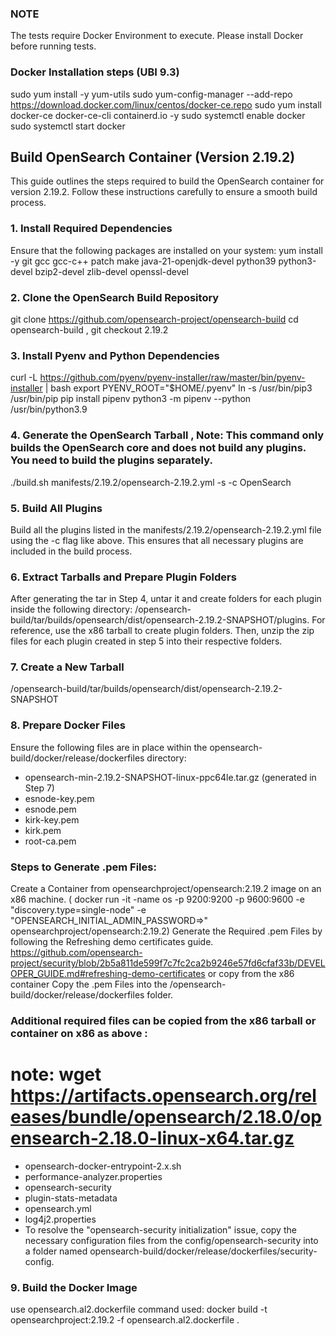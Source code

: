 ### NOTE
The tests require Docker Environment to execute. Please install Docker before running tests.
### Docker Installation steps (UBI 9.3)
sudo yum install -y yum-utils
sudo yum-config-manager --add-repo https://download.docker.com/linux/centos/docker-ce.repo
sudo yum install docker-ce docker-ce-cli containerd.io -y
sudo systemctl enable docker
sudo systemctl start docker

## Build OpenSearch Container (Version 2.19.2)

This guide outlines the steps required to build the OpenSearch container for version 2.19.2. Follow these instructions carefully to ensure a smooth build process.

### 1. **Install Required Dependencies**
Ensure that the following packages are installed on your system:
yum install -y git gcc gcc-c++ patch make java-21-openjdk-devel python39 python3-devel bzip2-devel zlib-devel openssl-devel

### 2. Clone the OpenSearch Build Repository
git clone https://github.com/opensearch-project/opensearch-build
cd opensearch-build , git checkout 2.19.2

### 3. Install Pyenv and Python Dependencies
curl -L https://github.com/pyenv/pyenv-installer/raw/master/bin/pyenv-installer | bash
export PYENV_ROOT="$HOME/.pyenv"
ln -s /usr/bin/pip3 /usr/bin/pip
pip install pipenv
python3 -m pipenv --python /usr/bin/python3.9

### 4. Generate the OpenSearch Tarball , Note: This command only builds the OpenSearch core and does not build any plugins. You need to build the plugins separately.
./build.sh manifests/2.19.2/opensearch-2.19.2.yml -s -c OpenSearch

### 5. Build All Plugins
Build all the plugins listed in the manifests/2.19.2/opensearch-2.19.2.yml file using the -c flag like above. This ensures that all necessary plugins are included in the build process.

### 6. Extract Tarballs and Prepare Plugin Folders
After generating the tar in Step 4, untar it and create folders for each plugin inside the following directory: /opensearch-build/tar/builds/opensearch/dist/opensearch-2.19.2-SNAPSHOT/plugins. For reference, use the x86 tarball to create plugin folders. Then, unzip the zip files for each plugin created in step 5 into their respective folders.

### 7. Create a New Tarball 
/opensearch-build/tar/builds/opensearch/dist/opensearch-2.19.2-SNAPSHOT

### 8. Prepare Docker Files
Ensure the following files are in place within the opensearch-build/docker/release/dockerfiles directory:
- opensearch-min-2.19.2-SNAPSHOT-linux-ppc64le.tar.gz (generated in Step 7)
- esnode-key.pem
- esnode.pem
- kirk-key.pem
- kirk.pem
- root-ca.pem
### Steps to Generate .pem Files:
Create a Container from opensearchproject/opensearch:2.19.2 image on an x86 machine.
( docker run -it -name os -p 9200:9200 -p 9600:9600 -e "discovery.type=single-node" -e "OPENSEARCH_INITIAL_ADMIN_PASSWORD=<password>>" opensearchproject/opensearch:2.19.2)
Generate the Required .pem Files by following the Refreshing demo certificates guide. https://github.com/opensearch-project/security/blob/2b5a811de599f7c7fc2ca2b9246e57fd6cfaf33b/DEVELOPER_GUIDE.md#refreshing-demo-certificates or copy from the x86 container
Copy the .pem Files into the /opensearch-build/docker/release/dockerfiles folder.

### Additional required files can be copied from the x86 tarball or container on x86 as above :
# note: wget https://artifacts.opensearch.org/releases/bundle/opensearch/2.18.0/opensearch-2.18.0-linux-x64.tar.gz
- opensearch-docker-entrypoint-2.x.sh
- performance-analyzer.properties
- opensearch-security
- plugin-stats-metadata
- opensearch.yml
- log4j2.properties
- To resolve the "opensearch-security initialization" issue, copy the necessary configuration files from the config/opensearch-security into a folder named opensearch-build/docker/release/dockerfiles/security-config.

### 9. Build the Docker Image
use opensearch.al2.dockerfile
command used: docker build -t opensearchproject:2.19.2 -f opensearch.al2.dockerfile .

